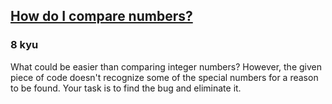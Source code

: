 <h2><a href=https://www.codewars.com/kata/55d8618adfda93c89600012e/train/python target="_blank">How do I compare numbers?</a></h2><h3>8 kyu</h3><p>What could be easier than comparing integer numbers? However, the given piece of code doesn't recognize some of the special numbers for a reason to be found. Your task is to find the bug and eliminate it.</p>